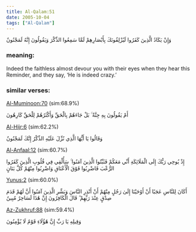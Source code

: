 ```yaml
---
title: Al-Qalam:51
date: 2005-10-04
tags: ["Al-Qalam"]
---
```

وَإِنْ يَكَادُ الَّذِينَ كَفَرُوا لَيُزْلِقُونَكَ بِأَبْصَارِهِمْ لَمَّا سَمِعُوا الذِّكْرَ وَيَقُولُونَ إِنَّهُ لَمَجْنُونٌ
### meaning: 
Indeed the faithless almost devour you with their eyes when they hear this Reminder, and they say, ‘He is indeed crazy.’
### similar verses: 

[Al-Muminoon:70](/23/70) (sim:68.9%)

أَمْ يَقُولُونَ بِهِ جِنَّةٌ ۚ بَلْ جَاءَهُمْ بِالْحَقِّ وَأَكْثَرُهُمْ لِلْحَقِّ كَارِهُونَ

[Al-Hijr:6](/15/6) (sim:62.2%)

وَقَالُوا يَا أَيُّهَا الَّذِي نُزِّلَ عَلَيْهِ الذِّكْرُ إِنَّكَ لَمَجْنُونٌ

[Al-Anfaal:12](/8/12) (sim:60.7%)

إِذْ يُوحِي رَبُّكَ إِلَى الْمَلَائِكَةِ أَنِّي مَعَكُمْ فَثَبِّتُوا الَّذِينَ آمَنُوا ۚ سَأُلْقِي فِي قُلُوبِ الَّذِينَ كَفَرُوا الرُّعْبَ فَاضْرِبُوا فَوْقَ الْأَعْنَاقِ وَاضْرِبُوا مِنْهُمْ كُلَّ بَنَانٍ

[Yunus:2](/10/2) (sim:60.0%)

أَكَانَ لِلنَّاسِ عَجَبًا أَنْ أَوْحَيْنَا إِلَىٰ رَجُلٍ مِنْهُمْ أَنْ أَنْذِرِ النَّاسَ وَبَشِّرِ الَّذِينَ آمَنُوا أَنَّ لَهُمْ قَدَمَ صِدْقٍ عِنْدَ رَبِّهِمْ ۗ قَالَ الْكَافِرُونَ إِنَّ هَٰذَا لَسَاحِرٌ مُبِينٌ

[Az-Zukhruf:88](/43/88) (sim:59.4%)

وَقِيلِهِ يَا رَبِّ إِنَّ هَٰؤُلَاءِ قَوْمٌ لَا يُؤْمِنُونَ
